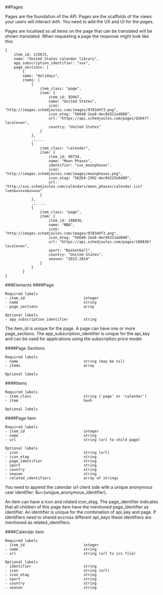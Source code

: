 ##Pages

Pages are the foundation of the API. Pages are the scaffolds of the views your users will interact with. You need
to add the UX and UI for the pages.

Pages are localised so all items on the page that can be translated will be shown translated.
When requesting a page the response might look like this:

```
{
    item_id: 115673,
    name: "United States calendar library",
    app_subscription_identifier: "xxx",
    page_sections: [
        {
        name: "Holidays",
        items: [
            {
                item_class: "page",
                item: {
                    item_id: 92047,
                    name: "United States",
                    icon: "http://images.schedjoules.com/images/9783d4f3.png",
                    icon_etag: "56648-2ea8-4ec94311ad680",
                    url: "https://api.schedjoules.com/pages/92047?locale=en",
                    country: "United States"
                }
            },
            ......
            {
                item_class: "calendar",
                item: {
                    item_id: 90734,
                    name: "Moon Phases",
                    identifier: "xxx_moonphases",
                    icon: "http://images.schedjoules.com/images/moonphases.png",
                    icon_etag: "562b4-2502-4ec94215e8480",
                    url: "http://xxx.schedjoules.com/calendars/moon_phases/calendar.ics?l=en&x=xxx&u=uuu"
                }
            },
            .......
            {
                item_class: "page",
                item: {
                    item_id: 108836,
                    name: "NBA",
                    icon: "http://images.schedjoules.com/images/9783d4f3.png",
                    icon_etag: "56648-2ea8-4ec94311ad680",
                    url: "https://api.schedjoules.com/pages/108836?locale=en",
                    sport: "Basketball",
                    country: "United States",
                    season: "2013-2014"
                }
            }
        }
}
```

###Elements
####Page
```
Required labels
- item_id                           integer
- name                              string
- page_sections                     array

Optional labels
- app_subscription_identifier       string

```
The item_id is unique for the page.
A page can have one or more page_sections.
The app_subscription_identifier is unique for the api_key and can be used for applications using the subscription price model.


####Page Sections
```
Required labels
- name                              string (may be nil)
- items                             array

Optional labels
```

####Items
```
Required labels
- item_class                        string ('page' or 'calendar')
- item                              hash

Optional labels
```

####Page item
```
Required labels
- item_id                           integer
- name                              string
- url                               string (url to child page)

Optional labels
- icon                              string (url)
- icon_etag                         string
- page_identifier					string
- sport                             string
- country                           string
- season                            string
- related_identifiers				array of strings
```

You need to append the calendar url client side with a unique anonymous user identifier: &u={unigue_anonymous_identifier}.

An item can have a icon and related icon_etag.
The page_identifier indicates that all children of this page item have the mentioned page_identifier as identifier.
An identifier is unique for the combination of api_key and page. If identifiers need to shared accross different api_keys these identifiers are mentioned as related_identifiers.

####Calendar item
```
Required labels
- item_id                           integer
- name                              string
- url                               string (url to ics file)

Optional labels
- identifier                        string
- icon                              string (url)
- icon_etag                         string
- sport                             string
- country                           string
- season                            string
```
